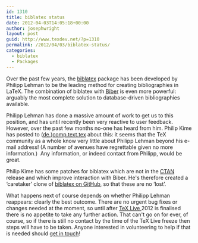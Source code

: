 ```yaml
---
id: 1310
title: biblatex status
date: 2012-04-03T14:05:18+00:00
author: josephwright
layout: post
guid: http://www.texdev.net/?p=1310
permalink: /2012/04/03/biblatex-status/
categories:
  - biblatex
  - Packages
---
```

Over the past few years, the <a href="http://ctan.org/pkg/biblatex">biblatex</a> package has been developed by Philipp Lehman to be the leading method for creating bibliographies in LaTeX. The combination of biblatex with <a href="http://biblatex-biber.sourceforge.net/">Biber</a> is even more powerful: arguably the most complete solution to database-driven bibliographies available.

Philipp Lehman has done a massive amount of work to get us to this position, and has until recently been very reactive to user feedback. However, over the past few months no-one has heard from him. Philip Kime has posted to (<a href="http://groups.google.com/group/de.comp.text.tex/browse_thread/thread/a37ba75cb90f3062#">de.</a>)<a href="http://groups.google.com/group/comp.text.tex/browse_thread/thread/14d769edee6aae7a">comp.text.tex</a> about this: it seems that the TeX community as a whole know very little about Philipp Lehman beyond his e-mail address! (A number of avenues have regrettable given no more information.)  Any information, or indeed contact from Philipp, would be great.

Philip Kime has some patches for biblatex which are not in the <a href="http://www.ctan.org/">CTAN</a> release and which improve interaction with Biber. He's therefore created a ‘caretaker’ clone of <a href="https://github.com/plk/biblatex/">biblatex on GitHub</a>, so that these are no ‘lost’.

What happens next of course depends on whether Philipp Lehman reappears: clearly the best outcome. There are no urgent bug fixes or changes needed at the moment, so until after <a href="http://tug.org/texlive">TeX Live </a>2012 is finalised there is no appetite to take any further action. That can't go on for ever, of course, so if there is still no contact by the time of the TeX Live freeze then steps will have to be taken. Anyone interested in volunteering to help if that is needed should <a href="mailto:joseph.wright@morningstar2.co.uk">get in touch</a>!
